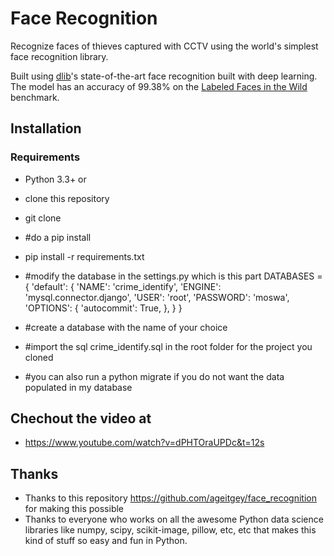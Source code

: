 # Face Recognition

Recognize  faces of thieves captured with CCTV using 
the world's simplest face recognition library.

Built using [dlib](http://dlib.net/)'s state-of-the-art face recognition
built with deep learning. The model has an accuracy of 99.38% on the
[Labeled Faces in the Wild](http://vis-www.cs.umass.edu/lfw/) benchmark.



## Installation

### Requirements

  * Python 3.3+ or
  
  * clone this repository
  * git clone
  * #do a pip install 
  * pip install -r requirements.txt
  * #modify the database in the settings.py which is this part
  DATABASES = {
    'default': {
        'NAME': 'crime_identify',
        'ENGINE': 'mysql.connector.django',
        'USER': 'root',
        'PASSWORD': 'moswa',
        'OPTIONS': {
          'autocommit': True,
        },
    }
}

* #create a database with the name of your choice
* #import the sql crime_identify.sql in the root folder for the project you cloned
* #you can also run a python migrate if you do not want the data populated in my database
  
## Chechout the video at
 * https://www.youtube.com/watch?v=dPHTOraUPDc&t=12s
  



## Thanks

* Thanks to this repository https://github.com/ageitgey/face_recognition for making this possible
* Thanks to everyone who works on all the awesome Python data science libraries like numpy, scipy, scikit-image,
  pillow, etc, etc that makes this kind of stuff so easy and fun in Python.

